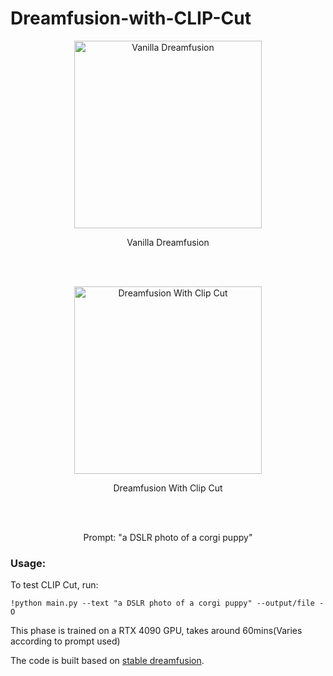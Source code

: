 # Dreamfusion-with-CLIP-Cut



<p align="center">
  <img src="/demo/base.gif" alt="Vanilla Dreamfusion" width="300"/>
</p>
<p align="center">Vanilla Dreamfusion</p>

<br>
<br>

<p align="center">
  <img src="/demo/with%20clip%20cut.gif" alt="Dreamfusion With Clip Cut" width="300"/>
</p>
<p align="center">Dreamfusion With Clip Cut</p>

<br>
<br>

<p align="center">Prompt: "a DSLR photo of a corgi puppy"</p>

### Usage:



To test CLIP Cut, run:
```
!python main.py --text "a DSLR photo of a corgi puppy" --output/file -O
```


This phase is trained on a RTX 4090 GPU, takes around 60mins(Varies according to prompt used) 


The code is built based on [stable dreamfusion](https://github.com/ashawkey/stable-dreamfusion).
